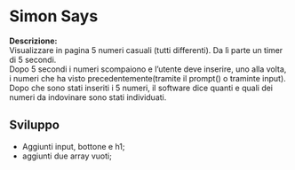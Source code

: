 Simon Says
===

**Descrizione:**  
Visualizzare in pagina 5 numeri casuali (tutti differenti). Da lì parte un timer di 5 secondi.  
Dopo 5 secondi i numeri scompaiono e l’utente deve inserire, uno alla volta, i numeri che ha visto precedentemente(tramite il prompt() o traminte input).  
Dopo che sono stati inseriti i 5 numeri, il software dice quanti e quali dei numeri da indovinare sono stati individuati.

## Sviluppo  
- Aggiunti input, bottone e h1;
- aggiunti due array vuoti;
